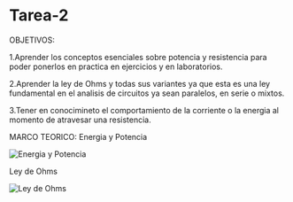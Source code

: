 # Tarea-2
OBJETIVOS: 

1.Aprender los conceptos esenciales sobre potencia y resistencia para poder ponerlos en practica en ejercicios y en laboratorios. 

2.Aprender la ley de Ohms y todas sus variantes ya que esta es una ley fundamental en el analisis de circuitos ya sean paralelos, en serie o mixtos. 

3.Tener en conocimineto el comportamiento de la corriente o la energia al momento de atravesar una resistencia. 

MARCO TEORICO: 
Energia y Potencia 

![Energia y Potencia](https://user-images.githubusercontent.com/105940407/170508904-12586e3f-c8b3-4bf6-9a3f-92eda5e47ef5.jpg)

Ley de Ohms 

![Ley de Ohms](https://user-images.githubusercontent.com/105940407/170510804-67a366f2-b216-4883-9ebd-ee781a58194e.jpg)
